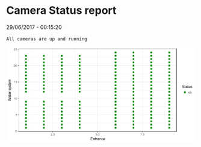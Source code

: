 Camera Status report
================
29/06/2017 - 00:15:20

    All cameras are up and running

![](camreport_files/figure-markdown_github/unnamed-chunk-2-1.png)

